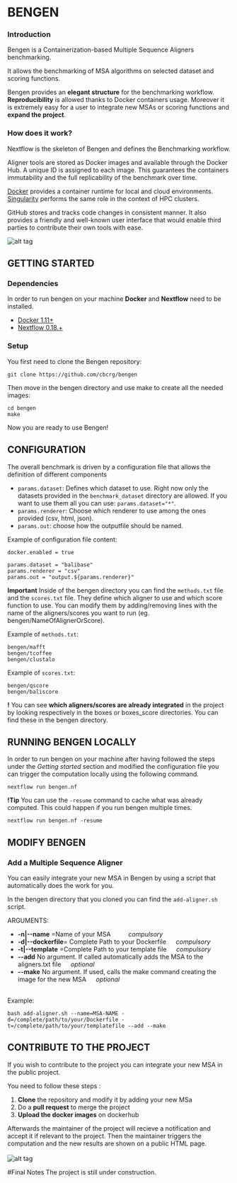 # BENGEN

### Introduction

Bengen is a Containerization-based Multiple Sequence Aligners benchmarking.

It allows the benchmarking of MSA algorithms on selected dataset and scoring functions. 

Bengen provides an **elegant structure** for the benchmarking workflow. **Reproducibility** is allowed 
thanks to Docker containers usage. Moreover it is extremely easy for a user to integrate new MSAs or 
scoring functions and **expand the project**.

### How does it work?

Nextflow is the skeleton of Bengen and defines the Benchmarking workflow.

Aligner tools are stored as Docker images and available through the Docker Hub. 
A unique ID is assigned to each image. This guarantees the containers immutability and 
the full replicability of the benchmark over time.  

[Docker](https://www.docker.com/) provides a container runtime for local and cloud environments. 
[Singularity](http://singularity.lbl.gov/) performs the same role in the context of HPC clusters.

GitHub stores and tracks code changes in consistent manner. It also provides a friendly and 
well-known user interface that would enable third parties to contribute their own tools with ease. <br> 


![alt tag](https://github.com/luisas/prova/blob/master/bengen_img01.png)

## GETTING STARTED

### Dependencies 
In order to run bengen on your machine **Docker** and **Nextflow** need to be installed.

* [Docker 1.11+](http://www.docker.com) 
* [Nextflow 0.18.+](http://www.nextflow.io)

### Setup 

You first need to clone the Bengen repository: 
 
```
git clone https://github.com/cbcrg/bengen
```

Then move in the bengen directory and use make to create all the needed images:

```
cd bengen
make
```

Now you are ready to use Bengen!

## CONFIGURATION 
The overall benchmark is driven by a configuration file that allows the definition of different components 

* `params.dataset`: Defines which dataset to use. Right now only the datasets provided in the `benchmark_dataset` directory are allowed. If you want to use them all you can use: `params.dataset="*"`.
* `params.renderer`: Choose which renderer to use among the ones provided (csv, html, json). 
* `params.out`: choose how the outputfile should be named. 

Example of configuration file content: 
```
docker.enabled = true

params.dataset = "balibase"
params.renderer = "csv"
params.out = "output.${params.renderer}"
```

**Important** 
Inside of the bengen directory you can find the `methods.txt` file and the `scores.txt` file.
They define which aligner to use and which score function to use.
You can modify them by adding/removing lines with the name of the aligners/scores you want to run (eg. bengen/NameOfAlignerOrScore).

Example of `methods.txt`:

```
bengen/mafft
bengen/tcoffee
bengen/clustalo
```

Example of `scores.txt`: 

```
bengen/qscore
bengen/baliscore
```

**!**    You can see **which aligners/scores are already integrated** in the project by looking respectively in the boxes or boxes_score directories. You can find these in the bengen directory.


## RUNNING BENGEN LOCALLY 

In order to run bengen on your machine after having followed the steps under the *Getting started* section and modified the configuration file you can trigger the computation locally using the following command.

```
nextflow run bengen.nf
```
**!Tip**
You can use the `-resume` command to cache what was already computed. This could happen if you run bengen multiple times.


```
nextflow run bengen.nf -resume
```

## MODIFY BENGEN 

### Add a Multiple Sequence Aligner 

You can easily integrate your new MSA in Bengen by using a script that automatically does the work for you.

In the bengen directory that you cloned you can find the `add-aligner.sh`  script. 



ARGUMENTS: 
 * **-n|--name** =Name of your MSA  &emsp; &emsp; _compulsory_<br>
 * **-d|--dockerfile**= Complete Path to your Dockerfile &ensp;&ensp;  _compulsory_<br>
 * **-t|--template** =Complete Path to your template file &ensp;&ensp; _compulsory_ <br>
 * **--add** No argument. If called automatically adds the MSA to the aligners.txt file &ensp;&ensp; _optional_<br>
 * **--make** No argument. If used, calls the make command creating the image for the new MSA &ensp;&ensp; _optional_<br>

<br>
Example: 

    bash add-aligner.sh --name=MSA-NAME -d=/complete/path/to/your/Dockerfile -t=/complete/path/to/your/templatefile --add --make


## CONTRIBUTE TO THE PROJECT
If you wish to contribute to the project you can integrate your new MSA in the public project.

You need to follow these steps : 

1. **Clone** the repository and modify it by adding your new MSa
2. Do a **pull request** to merge the project
3. **Upload the docker images** on dockerhub 

Afterwards the maintainer of the project will recieve a notification and accept it if relevant to the project. Then the maintainer triggers the computation and the new results are shown on a public HTML page.
<br><br>
![alt tag](https://github.com/luisas/prova/blob/master/Bengen2.0.png)

#Final Notes
The project is still under construction.
